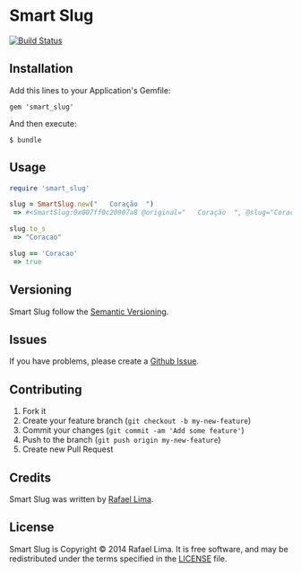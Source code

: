 # Smart Slug

[![Build Status](https://travis-ci.org/rafaelp/smart_slug.png)](https://travis-ci.org/rafaelp/smart_slug)

## Installation

Add this lines to your Application's Gemfile:

    gem 'smart_slug'

And then execute:

    $ bundle

## Usage

```ruby
require 'smart_slug'

slug = SmartSlug.new("   Coração  ")
 => #<SmartSlug:0x007ff0c20907a8 @original="   Coração  ", @slug="Coracao">

slug.to_s
 => "Coracao"

slug == 'Coracao'
 => true
```

## Versioning

Smart Slug follow the [Semantic Versioning](http://semver.org/).

## Issues

If you have problems, please create a [Github Issue](https://github.com/rafaelp/smart_slug/issues).

## Contributing

1. Fork it
2. Create your feature branch (`git checkout -b my-new-feature`)
3. Commit your changes (`git commit -am 'Add some feature'`)
4. Push to the branch (`git push origin my-new-feature`)
5. Create new Pull Request

## Credits

Smart Slug was written by [Rafael Lima](http://rafael.adm.br).

## License

Smart Slug is Copyright © 2014 Rafael Lima. It is free software, and may be redistributed under the terms specified in the [LICENSE](https://github.com/rafaelp/smart_slug/blob/master/LICENSE) file.